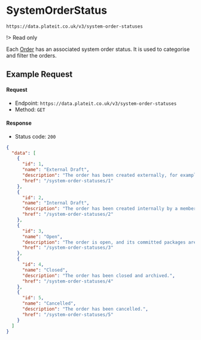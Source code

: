 # SystemOrderStatus

`https://data.plateit.co.uk/v3/system-order-statuses`

!> Read only

Each [Order](/objects/order.md) has an associated system order status. It is used to categorise and filter the orders.

## Example Request

<!-- tabs:start -->

#### **Request**

* Endpoint: `https://data.plateit.co.uk/v3/system-order-statuses`
* Method: `GET`

#### **Response**

* Status code: `200`

```json
{
  "data": [
    {
      "id": 1,
      "name": "External Draft",
      "description": "The order has been created externally, for example, by a customer on a website or app, but not yet completed.",
      "href": "/system-order-statuses/1"
    },
    {
      "id": 2,
      "name": "Internal Draft",
      "description": "The order has been created internally by a member of staff and is awaiting further action.",
      "href": "/system-order-statuses/2"
    },
    {
      "id": 3,
      "name": "Open",
      "description": "The order is open, and its committed packages are ready for processing.",
      "href": "/system-order-statuses/3"
    },
    {
      "id": 4,
      "name": "Closed",
      "description": "The order has been closed and archived.",
      "href": "/system-order-statuses/4"
    },
    {
      "id": 5,
      "name": "Cancelled",
      "description": "The order has been cancelled.",
      "href": "/system-order-statuses/5"
    }
  ]
}
```

<!-- tabs:end -->